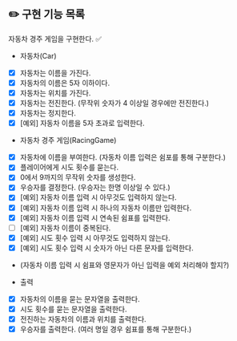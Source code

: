 ## ✏️ 구현 기능 목록

자동차 경주 게임을 구현한다. ✅

- 자동차(Car)
- [x] 자동차는 이름을 가진다.
- [x] 자동차의 이름은 5자 이하이다.
- [x] 자동차는 위치를 가진다.
- [x] 자동차는 전진한다. (무작위 숫자가 4 이상일 경우에만 전진한다.)
- [x] 자동차는 정지한다.
- [x] [예외] 자동차 이름을 5자 초과로 입력한다.

- 자동차 경주 게임(RacingGame)
- [x] 자동차에 이름을 부여한다. (자동차 이름 입력은 쉼포를 통해 구분한다.)
- [x] 플레이어에게 시도 횟수를 묻는다.
- [x] 0에서 9까지의 무작위 숫자를 생성한다.
- [x] 우승자를 결정한다. (우승자는 한명 이상일 수 있다.)
- [x] [예외] 자동차 이름 입력 시 아무것도 입력하지 않는다.
- [x] [예외] 자동차 이름 입력 시 하나의 자동차 이름만 입력한다.
- [x] [예외] 자동차 이름 입력 시 연속된 쉼표를 입력한다.
- [ ] [예외] 자동차 이름이 중복된다.
- [x] [예외] 시도 횟수 입력 시 아무것도 입력하지 않는다.
- [x] [예외] 시도 횟수 입력 시 숫자가 아닌 다른 문자를 입력한다.
- (자동차 이름 입력 시 쉼표와 영문자가 아닌 입력을 예외 처리해야 할지?)
 
- 출력
- [x] 자동차의 이름을 묻는 문자열을 출력한다.
- [x] 시도 횟수를 묻는 문자열을 출력한다.
- [x] 전진하는 자동차의 이름과 위치를 출력한다.
- [x] 우승자를 출력한다. (여러 명일 경우 쉼표를 통해 구분한다.)